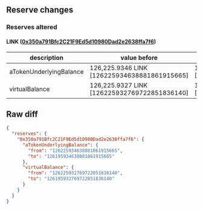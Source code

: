 ## Reserve changes

### Reserves altered

#### LINK ([0x350a791Bfc2C21F9Ed5d10980Dad2e2638ffa7f6](https://optimistic.etherscan.io/address/0x350a791Bfc2C21F9Ed5d10980Dad2e2638ffa7f6))

| description | value before | value after |
| --- | --- | --- |
| aTokenUnderlyingBalance | 126,225.9346 LINK [126225934638881861915665] | 126,195.9346 LINK [126195934638881861915665] |
| virtualBalance | 126,225.9327 LINK [126225932769722851836140] | 126,195.9327 LINK [126195932769722851836140] |


## Raw diff

```json
{
  "reserves": {
    "0x350a791Bfc2C21F9Ed5d10980Dad2e2638ffa7f6": {
      "aTokenUnderlyingBalance": {
        "from": "126225934638881861915665",
        "to": "126195934638881861915665"
      },
      "virtualBalance": {
        "from": "126225932769722851836140",
        "to": "126195932769722851836140"
      }
    }
  }
}
```